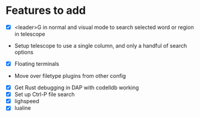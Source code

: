 # Features to add

- [x] \<leader>G in normal and visual mode to search selected word or region in telescope
- Setup telescope to use a single column, and only a handful of search options
- [x] Floating terminals
- Move over filetype plugins from other config
- [x] Get Rust debugging in DAP with codelldb working
- [x] Set up Ctrl-P file search
- [x] lighspeed
- [x] lualine
